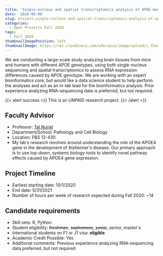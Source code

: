 ```yaml
---
title: 'Single-nucleus and spatial transcriptomics analysis of APOE mouse and human brain samples'
date: '2020-09-08'
slug: project-single-nucleus-and-spatial-transcriptomics-analysis-of-apoe-mouse-and-human-brain-samples
categories:
  - Open Projects Fall 2020
tags:
  - Fall 2020
thumbnailImagePosition: left
thumbnailImage: https://res.cloudinary.com/vdoriecu/image/upload/c_thumb,w_200,g_face/v1579110178/construction_c6dqbd.png
---
```

We are conducting a large-scale study analyzing brain tissues from mice and humans with different APOE genotypes, using both single-nucleus sequencing and spatial transcriptomics to assess RNA expression differences caused by APOE genotype. We are working with an expert bioinformatics core, but would like a data science student to help perform the analyses and act as an in-lab lead for the bioinformatics analysis. Prior experience analyzing RNA-sequencing data is preferred, but not required.

<!--more-->

{{< alert success >}}
This is an UNPAID research project.
{{< /alert >}}

## Faculty Advisor
+ Professor: [Tal Nuriel](http://columbianeuroresearch.org/taub/faculty-nuriel.html)
+ Department/School: Pathology and Cell Biology
+ Location: P&S 12-430
+ My lab's research revolves around understanding the role of the APOE4 gene in the development of Alzheimer's disease. Our primary approach is to use top-down, systems biology tools to identify novel pathway effects caused by APOE4 gene expression.

## Project Timeline
+ Earliest starting date: 10/1/2020
+ End date: 5/31/2021
+ Number of hours per week of research expected during Fall 2020: ~14

## Candidate requirements
+ Skill sets: R, Python
+ Student eligibility: ~~freshman~~, ~~sophomore~~, ~~junior~~, senior, master's
+ International students on F1 or J1 visa: **eligible**
+ Academic Credit Possible: Yes
+ Additional comments: Previous experience analyzing RNA-sequencing data preferred, but not required

